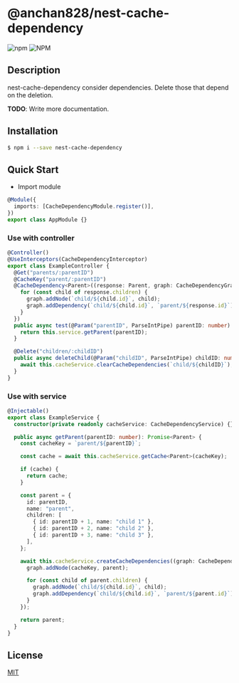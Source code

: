 # @anchan828/nest-cache-dependency

![npm](https://img.shields.io/npm/v/@anchan828/nest-cache-dependency.svg)
![NPM](https://img.shields.io/npm/l/@anchan828/nest-cache-dependency.svg)

## Description

nest-cache-dependency consider dependencies. Delete those that depend on the deletion.

**TODO**: Write more documentation.

## Installation

```bash
$ npm i --save nest-cache-dependency
```

## Quick Start

- Import module

```ts
@Module({
  imports: [CacheDependencyModule.register()],
})
export class AppModule {}
```

### Use with controller

```ts
@Controller()
@UseInterceptors(CacheDependencyInterceptor)
export class ExampleController {
  @Get("parents/:parentID")
  @CacheKey("parent/:parentID")
  @CacheDependency<Parent>((response: Parent, graph: CacheDependencyGraph) => {
    for (const child of response.children) {
      graph.addNode(`child/${child.id}`, child);
      graph.addDependency(`child/${child.id}`, `parent/${response.id}`);
    }
  })
  public async test(@Param("parentID", ParseIntPipe) parentID: number): Promise<Parent> {
    return this.service.getParent(parentID);
  }

  @Delete("children/:childID")
  public async deleteChild(@Param("childID", ParseIntPipe) childID: number): Promise<void> {
    await this.cacheService.clearCacheDependencies(`child/${childID}`);
  }
}
```

### Use with service

```ts
@Injectable()
export class ExampleService {
  constructor(private readonly cacheService: CacheDependencyService) {}

  public async getParent(parentID: number): Promise<Parent> {
    const cacheKey = `parent/${parentID}`;

    const cache = await this.cacheService.getCache<Parent>(cacheKey);

    if (cache) {
      return cache;
    }

    const parent = {
      id: parentID,
      name: "parent",
      children: [
        { id: parentID + 1, name: "child 1" },
        { id: parentID + 2, name: "child 2" },
        { id: parentID + 3, name: "child 3" },
      ],
    };

    await this.cacheService.createCacheDependencies((graph: CacheDependencyGraph) => {
      graph.addNode(cacheKey, parent);

      for (const child of parent.children) {
        graph.addNode(`child/${child.id}`, child);
        graph.addDependency(`child/${child.id}`, `parent/${parent.id}`);
      }
    });

    return parent;
  }
}
```

## License

[MIT](LICENSE)
